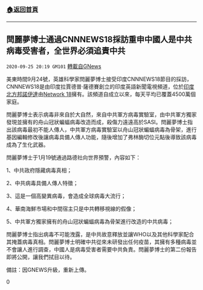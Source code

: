 ###  [:house:返回首頁](https://github.com/ourhimalayas/txt)
---

## 閆麗夢博士通過CNNNEWS18採訪重申中國人是中共病毒受害者，全世界必須追責中共
`2020-09-25 20:19 GM101` [轉載自GNews](https://gnews.org/zh-hant/382918/)

美東時間9月24號，英雄科學家閆麗夢博士接受印度CNNNEWS18節目的採訪，CNNNEWS18是由印度拉賈德普·薩德賽創立的印度英語新聞電視頻道，位於[印度北方](https://en.wikipedia.org/wiki/Noida,_Uttar_Pradesh)[邦諾伊達](https://en.wikipedia.org/wiki/Rajdeep_Sardesai)由[Network 18](https://en.wikipedia.org/wiki/Network_18)擁有。該頻道自成立以來，每天平均已覆蓋4500萬個家庭。

閆麗夢博士表示病毒非來自於大自然，來自中共軍方病毒實驗室，由中共軍方獨家發現並擁有的舟山冠狀蝙蝠病毒改造而成，殺傷力遠遠高於SASI。閆麗夢博士指出該病毒最初不能人傳人，中共軍方病毒實驗室以舟山冠狀蝙蝠病毒為骨架，進行基因編輯修改後讓病毒具備人傳人功能，隨後增加了弗林酶切位元點後導致該病毒成為了生化武器。

閆麗夢博士于1月19號通過路德社向世界預警，內容如下：

1、中共政府隱藏病毒真相；

2、中共病毒具備人傳人特徵；

3、這是一個高變異病毒，會造成全球病毒大流行；

4、華南海鮮市場和中間宿主只是中共轉移視線的假像；

5、中共軍方獨家擁有的舟山冠狀蝙蝠病毒為骨架進行改造的中共病毒；

閆麗夢博士指出病毒不可能洩露，是中共故意釋放並讓WHO以及其他科學家配合其掩蓋病毒真相。閆麗夢博士明確中共從來未研發出任何疫苗，其擁有多種病毒並不會讓人進行調查，中國人是病毒受害者需要中共負責。閆麗夢博士的第二份報告即將公開，讓我們拭目以待。

備註：因GNEWS升級，重新上傳。

0
